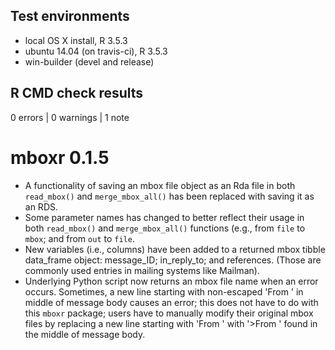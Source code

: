 ## Test environments
* local OS X install, R 3.5.3
* ubuntu 14.04 (on travis-ci), R 3.5.3
* win-builder (devel and release)

## R CMD check results

0 errors | 0 warnings | 1 note

# mboxr 0.1.5

* A functionality of saving an mbox file object as an Rda file in both `read_mbox()` and `merge_mbox_all()` has been replaced with saving it as an RDS.
* Some parameter names has changed to better reflect their usage in both `read_mbox()` and `merge_mbox_all()` functions (e.g., from `file` to `mbox`; and from `out` to `file`.
* New variables (i.e., columns) have been added to a returned mbox tibble data_frame object: message_ID; in_reply_to; and references. (Those are commonly used entries in mailing systems like Mailman).
* Underlying Python script now returns an mbox file name when an error occurs. Sometimes, a new line starting with non-escaped 'From ' in middle of message body causes an error; this does not have to do with this `mboxr` package; users have to manually modify their original mbox files by replacing a new line starting with 'From ' with '>From ' found in the middle of message body.
